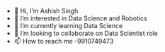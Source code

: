 - 👋 Hi, I’m Ashish Singh
- 👀 I’m interested in Data Science and Robotics
- 🌱 I’m currently learning Data Science 
- 💞️ I’m looking to collaborate on Data Scientist role
- 📫 How to reach me -9910749473

<!---
ash9926/ash9926 is a ✨ special ✨ repository because its `README.md` (this file) appears on your GitHub profile.
You can click the Preview link to take a look at your changes.
--->
